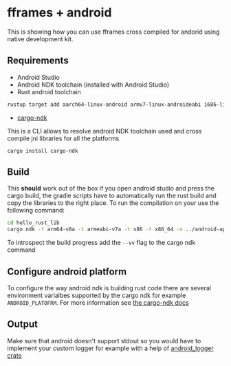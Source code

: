 # fframes + android

This is showing how you can use fframes cross compiled for andorid using native development kit.

## Requirements

- Android Studio
- Android NDK toolchain (installed with Android Studio)
- Rust android toolchain

```bash
rustup target add aarch64-linux-android armv7-linux-androideabi i686-linux-android x86_64-linux-android
```

- [cargo-ndk](https://github.com/bbqsrc/cargo-ndk)

This is a CLI allows to resolve android NDK toolchain used and cross compile jni libraries for all the platforms

```
cargo install cargo-ndk
```

## Build

This **should** work out of the box if you open android studio and press the cargo build, the gradle scripts have to automatically run the rust build and copy the libraries to the right place. To run the compilation on your use the following command:

```bash
cd hello_rust_lib
cargo ndk -t arm64-v8a -t armeabi-v7a -t x86 -t x86_64 -o ../android-app/app/src/main/jniLibs build --release
```

To introspect the build progress add the `--vv` flag to the cargo ndk command

## Configure android platform

To configure the way android ndk is building rust code there are several environment varialbes supported by the cargo ndk for example `ANDROID_PLATOFRM`. For more information see [the cargo-ndk docs](https://github.com/bbqsrc/cargo-ndk)

## Output

Make sure that android doesn't support stdout so you would have to implement your custom logger for example with a help of [android_logger crate](https://crates.io/crates/android_logger)

